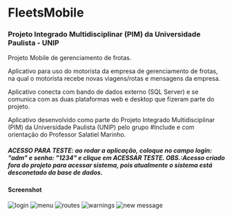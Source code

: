 # FleetsMobile
### Projeto Integrado Multidisciplinar (PIM) da Universidade Paulista - UNIP

Projeto Mobile de gerenciamento de frotas.

Aplicativo para uso do motorista da empresa de gerenciamento de frotas, na qual o motorista recebe novas viagens/rotas e mensagens da empresa.

Aplicativo conecta com bando de dados externo (SQL Server) e se comunica com as duas plataformas web e desktop que fizeram parte do projeto.

Aplicativo desenvolvido como parte do Projeto Integrado Multidisciplinar (PIM) da Universidade Paulista (UNIP) pelo grupo #Include e com orientação do Professor Salatiel Marinho.

##### ACESSO PARA TESTE:  ao rodar a aplicação, coloque no campo login: "adm" e senha: "1234" e clique em ACESSAR TESTE. OBS.:Acesso criado fora do projeto para acessar sistema, pois atualmente o sistema está desconetado da base de dados. 

#### Screenshot
![login](https://github.com/Matheus-Silas97/Gerenciador_de_Frotas/blob/master/Screenshot/login.png)
![menu](https://github.com/Matheus-Silas97/Gerenciador_de_Frotas/blob/master/Screenshot/menu.png)
![routes](https://github.com/Matheus-Silas97/Gerenciador_de_Frotas/blob/master/Screenshot/rotas.png)
![warnings](https://github.com/Matheus-Silas97/Gerenciador_de_Frotas/blob/master/Screenshot/avisos.png)
![new message](https://github.com/Matheus-Silas97/Gerenciador_de_Frotas/blob/master/Screenshot/novamensagem.png)
